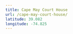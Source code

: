 ```yaml
---
title: Cape May Court House
url: /cape-may-court-house/
latitude: 39.082
longitude: -74.825
---
```

